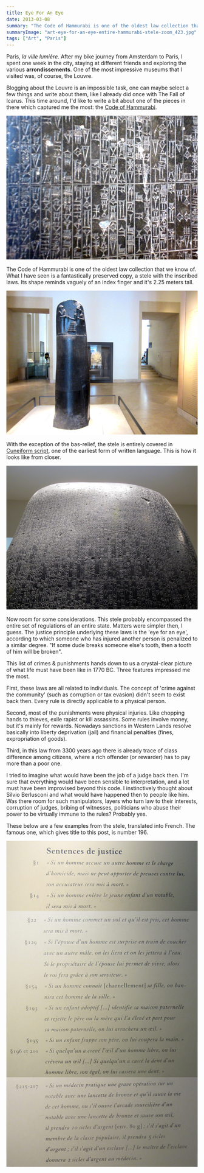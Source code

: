 ```yaml
---
title: Eye For An Eye
date: 2013-03-08
summary: "The Code of Hammurabi is one of the oldest law collection that we know of."
summaryImage: "art-eye-for-an-eye-entire-hammurabi-stele-zoom_423.jpg"
tags: ["Art", "Paris"]
---
```


Paris, _la ville lumière_. After my bike journey from Amsterdam to Paris, I spent one week in the city, staying at different friends and exploring the various **arrondissements**. One of the most impressive museums that I visited was, of course, the Louvre.

Blogging about the Louvre is an impossible task, one can maybe select a few things and write about them, like I already did once with The Fall of Icarus. This time around, I'd like to write a bit about one of the pieces in there which captured me the most: the [Code of Hammurabi](http://en.wikipedia.org/wiki/Code_of_Hammurabi).

![](art-eye-for-an-eye-entire-hammurabi-stele-zoom_423.jpg)

The Code of Hammurabi is one of the oldest law collection that we know of. What I have seen is a fantastically preserved copy, a stele with the inscribed laws. Its shape reminds vaguely of an index finger and it's 2.25 meters tall.

![](art-eye-for-an-eye-entire-hammurabi-stele_423.jpg)

With the exception of the bas-relief, the stele is entirely covered in [Cuneiform script](http://en.wikipedia.org/wiki/Cuneiform_script), one of the earliest form of written language. This is how it looks like from closer.

![](art-eye-for-an-eye-entire-hammurabi-stele-back_423.jpg)

Now room for some considerations. This stele probably encompassed the entire set of regulations of an entire state. Matters were simpler then, I guess. The justice principle underlying these laws is the 'eye for an eye', according to which someone who has injured another person is penalized to a similar degree. "If some dude breaks someone else's tooth, then a tooth of him will be broken".

This list of crimes & punishments hands down to us a crystal-clear picture of what life must have been like in 1770 BC. Three features impressed me the most.

First, these laws are all related to individuals. The concept of 'crime against the community' (such as corruption or tax evasion) didn't seem to exist back then. Every rule is directly applicable to a physical person.

Second, most of the punishments were physical injuries. Like chopping hands to thieves, exile rapist or kill assassins. Some rules involve money, but it's mainly for rewards. Nowadays sanctions in Western Lands resolve basically into liberty deprivation (jail) and financial penalties (fines, expropriation of goods).

Third, in this law from 3300 years ago there is already trace of class difference among citizens, where a rich offender (or rewarder) has to pay more than a poor one.

I tried to imagine what would have been the job of a judge back then. I'm sure that everything would have been sensible to interpretation, and a lot must have been improvised beyond this code. I instinctively thought about Silvio Berlusconi and what would have happened then to people like him. Was there room for such manipulators, layers who turn law to their interests, corruption of judges, bribing of witnesses, politicians who abuse their power to be virtually immune to the rules? Probably yes.

These below are a few examples from the stele, translated into French. The famous one, which gives title to this post, is number 196.

![](art-eye-for-an-eye-hammurabi-code-laws_959.jpg)
